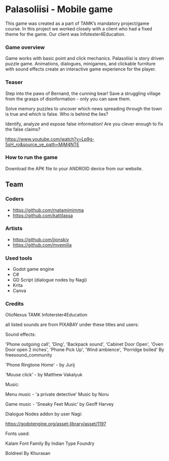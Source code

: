 # Palasoliisi - Mobile game

This game was created as a part of TAMK’s mandatory project/game course. In this project we worked closely with a client who had a fixed theme for the game. Our client was Infotester4Education.

### Game overview

Game works with basic point and click mechanics.
Palasoliisi is story driven puzzle game.
Animations, dialogues, minigames, and clickable furniture with sound effects create an interactive game experience for the player.

### Teaser

Step into the paws of Bernand, the cunning bear! Save a struggling village from the grasps of disinformation - only you can save them.

Solve memory puzzles to uncover which news spreading through the town is true and which is false. Who is behind the lies?

Identify, analyze and expose false information! Are you clever enough to fix the false claims?

https://www.youtube.com/watch?v=Lp9g-5sH_ro&source_ve_path=MjM4NTE

### How to run the game

Download the APK file to your ANDROID device from our website.

## Team

### Coders

- https://github.com/matamimimma
- https://github.com/kattilassa

### Artists

- https://github.com/jjonskiv
- https://github.com/myemilia


### Used tools
- Godot game engine
- C#
- GD Script (dialogue nodes by Nagi)
- Krita
- Canva

### Credits

OlioNexus
TAMK
Infoterster4Education

all listed sounds are from PIXABAY under these titles and users:

Sound effects:

'Phone outgoing call', 'Ding', 'Backpack sound', 'Cabinet Door Open', 'Oven Door open 2 inches', 'Phone Pick Up', 'Wind ambience', 'Porridge boiled' By freesound_community

'Phone Ringtone Home' - by Jurij

'Mouse click' - by Matthew Vakalyuk

Music:

Menu music - 'a private detective' Music by Noru

Game music - 'Sneaky Feet Music' by Geoff Harvey

Dialogue Nodes addon by user Nagi:

https://godotengine.org/asset-library/asset/1197

Fonts used:

Kalam Font Family By Indian Type Foundry

Boldreel By Khurasan